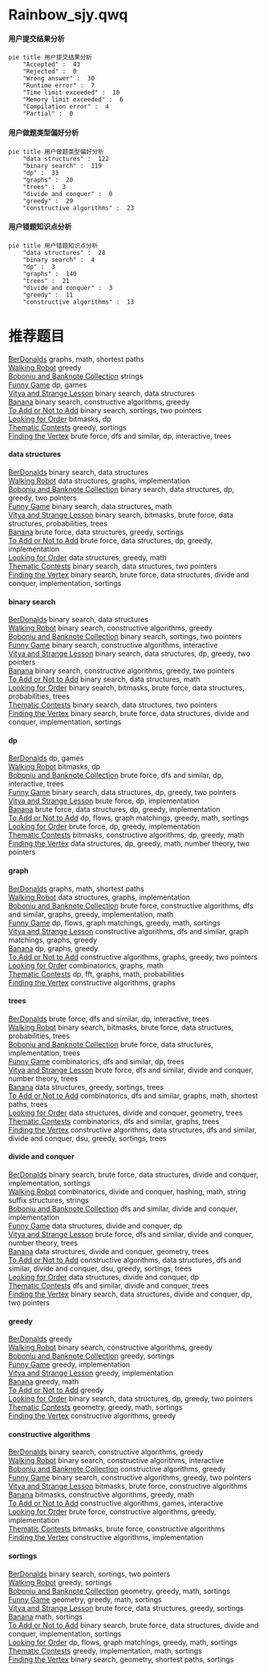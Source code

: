 # Rainbow_sjy.qwq
<!-- tabs:start -->
#### **用户提交结果分析**

```mermaid
pie title 用户提交结果分析
    "Accepted" :  43
    "Rejected" :  0
    "Wrong answer" :  30
    "Runtime error" :  7
    "Time limit exceeded" :  10
    "Memory limit exceeded" :  6
    "Compilation error" :  4
    "Partial" :  0
```
#### **用户做题类型偏好分析**

```mermaid
pie title 用户做题类型偏好分析
    "data structures" :  122
    "binary search" :  119
    "dp" :  33
    "graphs" :  20
    "trees" :  3
    "divide and conquer" :  0
    "greedy" :  29
    "constructive algorithms" :  23
```
#### **用户错题知识点分析**

```mermaid
pie title 用户错题知识点分析
    "data structures" :  28
    "binary search" :  4
    "dp" :  3
    "graphs" :  140
    "trees" :  21
    "divide and conquer" :  3
    "greedy" :  11
    "constructive algorithms" :  13
```
<!-- tabs:end -->
# 推荐题目
[BerDonalds](http://codeforces.com/problemset/problem/266/D)		graphs,
                        math,
                        shortest paths		  
[Walking Robot](http://codeforces.com/problemset/problem/1154/D)		greedy		  
[Boboniu and Banknote Collection](http://codeforces.com/problemset/problem/1394/E)		strings		  
[Funny Game](http://codeforces.com/problemset/problem/731/E)		dp,
                        games		  
[Vitya and Strange Lesson](http://codeforces.com/problemset/problem/842/D)		binary search,
                        data structures		  
[Banana](http://codeforces.com/problemset/problem/335/A)		binary search,
                        constructive algorithms,
                        greedy		  
[To Add or Not to Add](http://codeforces.com/problemset/problem/231/C)		binary search,
                        sortings,
                        two pointers		  
[Looking for Order](http://codeforces.com/problemset/problem/8/C)		bitmasks,
                        dp		  
[Thematic Contests](http://codeforces.com/problemset/problem/1077/E)		greedy,
                        sortings		  
[Finding the Vertex](http://codeforces.com/problemset/problem/1444/E)		brute force,
                        dfs and similar,
                        dp,
                        interactive,
                        trees		  
<!-- tabs:start -->
#### **data structures**
[BerDonalds](http://codeforces.com/problemset/problem/842/D)		binary search,
                        data structures		  
[Walking Robot](http://codeforces.com/problemset/problem/1468/M)		data structures,
                        graphs,
                        implementation		  
[Boboniu and Banknote Collection](http://codeforces.com/problemset/problem/1492/C)		binary search,
                        data structures,
                        dp,
                        greedy,
                        two pointers		  
[Funny Game](http://codeforces.com/problemset/problem/1490/G)		binary search,
                        data structures,
                        math		  
[Vitya and Strange Lesson](http://codeforces.com/problemset/problem/1479/D)		binary search,
                        bitmasks,
                        brute force,
                        data structures,
                        probabilities,
                        trees		  
[Banana](http://codeforces.com/problemset/problem/1497/A)		brute force,
                        data structures,
                        greedy,
                        sortings		  
[To Add or Not to Add](http://codeforces.com/problemset/problem/1491/C)		brute force,
                        data structures,
                        dp,
                        greedy,
                        implementation		  
[Looking for Order](http://codeforces.com/problemset/problem/1492/B)		data structures,
                        greedy,
                        math		  
[Thematic Contests](http://codeforces.com/problemset/problem/1436/E)		binary search,
                        data structures,
                        two pointers		  
[Finding the Vertex](http://codeforces.com/problemset/problem/1461/D)		binary search,
                        brute force,
                        data structures,
                        divide and conquer,
                        implementation,
                        sortings		  
#### **binary search**
[BerDonalds](http://codeforces.com/problemset/problem/842/D)		binary search,
                        data structures		  
[Walking Robot](http://codeforces.com/problemset/problem/335/A)		binary search,
                        constructive algorithms,
                        greedy		  
[Boboniu and Banknote Collection](http://codeforces.com/problemset/problem/231/C)		binary search,
                        sortings,
                        two pointers		  
[Funny Game](http://codeforces.com/problemset/problem/1103/B)		binary search,
                        constructive algorithms,
                        interactive		  
[Vitya and Strange Lesson](http://codeforces.com/problemset/problem/1492/C)		binary search,
                        data structures,
                        dp,
                        greedy,
                        two pointers		  
[Banana](http://codeforces.com/problemset/problem/1463/D)		binary search,
                        constructive algorithms,
                        greedy,
                        two pointers		  
[To Add or Not to Add](http://codeforces.com/problemset/problem/1490/G)		binary search,
                        data structures,
                        math		  
[Looking for Order](http://codeforces.com/problemset/problem/1479/D)		binary search,
                        bitmasks,
                        brute force,
                        data structures,
                        probabilities,
                        trees		  
[Thematic Contests](http://codeforces.com/problemset/problem/1436/E)		binary search,
                        data structures,
                        two pointers		  
[Finding the Vertex](http://codeforces.com/problemset/problem/1461/D)		binary search,
                        brute force,
                        data structures,
                        divide and conquer,
                        implementation,
                        sortings		  
#### **dp**
[BerDonalds](http://codeforces.com/problemset/problem/731/E)		dp,
                        games		  
[Walking Robot](http://codeforces.com/problemset/problem/8/C)		bitmasks,
                        dp		  
[Boboniu and Banknote Collection](http://codeforces.com/problemset/problem/1444/E)		brute force,
                        dfs and similar,
                        dp,
                        interactive,
                        trees		  
[Funny Game](http://codeforces.com/problemset/problem/1492/C)		binary search,
                        data structures,
                        dp,
                        greedy,
                        two pointers		  
[Vitya and Strange Lesson](https://codeforces.com/contest/1457/problem/C)		brute force,
                        dp,
                        implementation		  
[Banana](http://codeforces.com/problemset/problem/1491/C)		brute force,
                        data structures,
                        dp,
                        greedy,
                        implementation		  
[To Add or Not to Add](http://codeforces.com/problemset/problem/1437/C)		dp,
                        flows,
                        graph matchings,
                        greedy,
                        math,
                        sortings		  
[Looking for Order](http://codeforces.com/problemset/problem/1499/B)		brute force,
                        dp,
                        greedy,
                        implementation		  
[Thematic Contests](http://codeforces.com/problemset/problem/1491/D)		bitmasks,
                        constructive algorithms,
                        dp,
                        greedy,
                        math		  
[Finding the Vertex](http://codeforces.com/problemset/problem/1497/E1)		data structures,
                        dp,
                        greedy,
                        math,
                        number theory,
                        two pointers		  
#### **graph**
[BerDonalds](http://codeforces.com/problemset/problem/266/D)		graphs,
                        math,
                        shortest paths		  
[Walking Robot](http://codeforces.com/problemset/problem/1468/M)		data structures,
                        graphs,
                        implementation		  
[Boboniu and Banknote Collection](http://codeforces.com/problemset/problem/1487/C)		brute force,
                        constructive algorithms,
                        dfs and similar,
                        graphs,
                        greedy,
                        implementation,
                        math		  
[Funny Game](http://codeforces.com/problemset/problem/1437/C)		dp,
                        flows,
                        graph matchings,
                        greedy,
                        math,
                        sortings		  
[Vitya and Strange Lesson](http://codeforces.com/problemset/problem/1470/D)		constructive algorithms,
                        dfs and similar,
                        graph matchings,
                        graphs,
                        greedy		  
[Banana](http://codeforces.com/problemset/problem/1476/C)		dp,
                        graphs,
                        greedy		  
[To Add or Not to Add](http://codeforces.com/problemset/problem/1304/D)		constructive algorithms,
                        graphs,
                        greedy,
                        two pointers		  
[Looking for Order](http://codeforces.com/problemset/problem/1475/C)		combinatorics,
                        graphs,
                        math		  
[Thematic Contests](http://codeforces.com/problemset/problem/553/E)		dp,
                        fft,
                        graphs,
                        math,
                        probabilities		  
[Finding the Vertex](http://codeforces.com/problemset/problem/1495/C)		constructive algorithms,
                        graphs		  
#### **trees**
[BerDonalds](http://codeforces.com/problemset/problem/1444/E)		brute force,
                        dfs and similar,
                        dp,
                        interactive,
                        trees		  
[Walking Robot](http://codeforces.com/problemset/problem/1479/D)		binary search,
                        bitmasks,
                        brute force,
                        data structures,
                        probabilities,
                        trees		  
[Boboniu and Banknote Collection](http://codeforces.com/problemset/problem/1511/C)		brute force,
                        data structures,
                        implementation,
                        trees		  
[Funny Game](http://codeforces.com/problemset/problem/1499/F)		combinatorics,
                        dfs and similar,
                        dp,
                        trees		  
[Vitya and Strange Lesson](http://codeforces.com/problemset/problem/1491/E)		brute force,
                        dfs and similar,
                        divide and conquer,
                        number theory,
                        trees		  
[Banana](http://codeforces.com/problemset/problem/1466/D)		data structures,
                        greedy,
                        sortings,
                        trees		  
[To Add or Not to Add](http://codeforces.com/problemset/problem/1495/D)		combinatorics,
                        dfs and similar,
                        graphs,
                        math,
                        shortest paths,
                        trees		  
[Looking for Order](http://codeforces.com/problemset/problem/1303/G)		data structures,
                        divide and conquer,
                        geometry,
                        trees		  
[Thematic Contests](http://codeforces.com/problemset/problem/1454/E)		combinatorics,
                        dfs and similar,
                        graphs,
                        trees		  
[Finding the Vertex](http://codeforces.com/problemset/problem/1494/D)		constructive algorithms,
                        data structures,
                        dfs and similar,
                        divide and conquer,
                        dsu,
                        greedy,
                        sortings,
                        trees		  
#### **divide and conquer**
[BerDonalds](http://codeforces.com/problemset/problem/1461/D)		binary search,
                        brute force,
                        data structures,
                        divide and conquer,
                        implementation,
                        sortings		  
[Walking Robot](http://codeforces.com/problemset/problem/1466/G)		combinatorics,
                        divide and conquer,
                        hashing,
                        math,
                        string suffix structures,
                        strings		  
[Boboniu and Banknote Collection](http://codeforces.com/problemset/problem/1490/D)		dfs and similar,
                        divide and conquer,
                        implementation		  
[Funny Game](https://codeforces.com/contest/1483/problem/C)		data structures,
                        divide and conquer,
                        dp		  
[Vitya and Strange Lesson](http://codeforces.com/problemset/problem/1491/E)		brute force,
                        dfs and similar,
                        divide and conquer,
                        number theory,
                        trees		  
[Banana](http://codeforces.com/problemset/problem/1303/G)		data structures,
                        divide and conquer,
                        geometry,
                        trees		  
[To Add or Not to Add](http://codeforces.com/problemset/problem/1494/D)		constructive algorithms,
                        data structures,
                        dfs and similar,
                        divide and conquer,
                        dsu,
                        greedy,
                        sortings,
                        trees		  
[Looking for Order](http://codeforces.com/problemset/problem/1482/E)		data structures,
                        divide and conquer,
                        dp		  
[Thematic Contests](http://codeforces.com/problemset/problem/566/C)		dfs and similar,
                        divide and conquer,
                        trees		  
[Finding the Vertex](http://codeforces.com/problemset/problem/1428/F)		binary search,
                        data structures,
                        divide and conquer,
                        dp,
                        two pointers		  
#### **greedy**
[BerDonalds](http://codeforces.com/problemset/problem/1154/D)		greedy		  
[Walking Robot](http://codeforces.com/problemset/problem/335/A)		binary search,
                        constructive algorithms,
                        greedy		  
[Boboniu and Banknote Collection](http://codeforces.com/problemset/problem/1077/E)		greedy,
                        sortings		  
[Funny Game](http://codeforces.com/problemset/problem/42/A)		greedy,
                        implementation		  
[Vitya and Strange Lesson](http://codeforces.com/problemset/problem/1150/B)		greedy,
                        implementation		  
[Banana](http://codeforces.com/problemset/problem/883/M)		greedy,
                        math		  
[To Add or Not to Add](http://codeforces.com/problemset/problem/1511/A)		greedy		  
[Looking for Order](http://codeforces.com/problemset/problem/1492/C)		binary search,
                        data structures,
                        dp,
                        greedy,
                        two pointers		  
[Thematic Contests](https://codeforces.com/contest/1496/problem/C)		geometry,
                        greedy,
                        math,
                        sortings		  
[Finding the Vertex](http://codeforces.com/problemset/problem/1493/A)		constructive algorithms,
                        greedy		  
#### **constructive algorithms**
[BerDonalds](http://codeforces.com/problemset/problem/335/A)		binary search,
                        constructive algorithms,
                        greedy		  
[Walking Robot](http://codeforces.com/problemset/problem/1103/B)		binary search,
                        constructive algorithms,
                        interactive		  
[Boboniu and Banknote Collection](http://codeforces.com/problemset/problem/1493/A)		constructive algorithms,
                        greedy		  
[Funny Game](http://codeforces.com/problemset/problem/1463/D)		binary search,
                        constructive algorithms,
                        greedy,
                        two pointers		  
[Vitya and Strange Lesson](https://codeforces.com/contest/1456/problem/B)		bitmasks,
                        brute force,
                        constructive algorithms		  
[Banana](http://codeforces.com/problemset/problem/1492/D)		bitmasks,
                        constructive algorithms,
                        greedy,
                        math		  
[To Add or Not to Add](https://codeforces.com/contest/1504/problem/D)		constructive algorithms,
                        games,
                        interactive		  
[Looking for Order](https://codeforces.com/contest/1483/problem/A)		brute force,
                        constructive algorithms,
                        greedy,
                        implementation		  
[Thematic Contests](https://codeforces.com/contest/1457/problem/D)		bitmasks,
                        brute force,
                        constructive algorithms		  
[Finding the Vertex](http://codeforces.com/problemset/problem/1513/A)		constructive algorithms,
                        implementation		  
#### **sortings**
[BerDonalds](http://codeforces.com/problemset/problem/231/C)		binary search,
                        sortings,
                        two pointers		  
[Walking Robot](http://codeforces.com/problemset/problem/1077/E)		greedy,
                        sortings		  
[Boboniu and Banknote Collection](https://codeforces.com/contest/1496/problem/C)		geometry,
                        greedy,
                        math,
                        sortings		  
[Funny Game](http://codeforces.com/problemset/problem/1495/A)		geometry,
                        greedy,
                        math,
                        sortings		  
[Vitya and Strange Lesson](http://codeforces.com/problemset/problem/1497/A)		brute force,
                        data structures,
                        greedy,
                        sortings		  
[Banana](http://codeforces.com/problemset/problem/1427/A)		math,
                        sortings		  
[To Add or Not to Add](http://codeforces.com/problemset/problem/1461/D)		binary search,
                        brute force,
                        data structures,
                        divide and conquer,
                        implementation,
                        sortings		  
[Looking for Order](http://codeforces.com/problemset/problem/1437/C)		dp,
                        flows,
                        graph matchings,
                        greedy,
                        math,
                        sortings		  
[Thematic Contests](http://codeforces.com/problemset/problem/1473/A)		greedy,
                        implementation,
                        math,
                        sortings		  
[Finding the Vertex](http://codeforces.com/problemset/problem/1486/B)		binary search,
                        geometry,
                        shortest paths,
                        sortings		  
<!-- tabs:end -->
